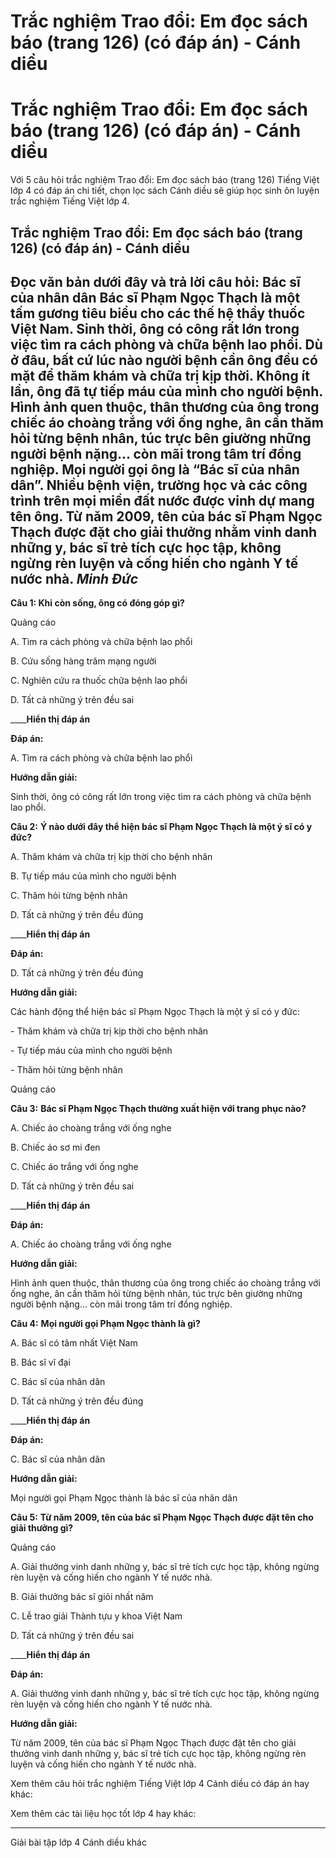 # Trắc nghiệm Trao đổi: Em đọc sách báo (trang 126) (có đáp án) - Cánh diều

# Trắc nghiệm Trao đổi: Em đọc sách báo (trang 126) (có đáp án) - Cánh diều

Với 5 câu hỏi trắc nghiệm Trao đổi: Em đọc sách báo (trang 126) Tiếng Việt lớp 4 có đáp án chi tiết, chọn lọc sách Cánh diều sẽ giúp học sinh ôn luyện trắc nghiệm Tiếng Việt lớp 4.

## Trắc nghiệm Trao đổi: Em đọc sách báo (trang 126) (có đáp án) - Cánh diều

**Đọc văn bản dưới đây và trả lời câu hỏi:** **Bác sĩ của nhân dân** Bác sĩ Phạm Ngọc Thạch là một tấm gương tiêu biểu cho các thế hệ thầy thuốc Việt Nam. Sinh thời, ông có công rất lớn trong việc tìm ra cách phòng và chữa bệnh lao phổi. Dù ở đâu, bất cứ lúc nào người bệnh cần ông đều có mặt để thăm khám và chữa trị kịp thời. Không ít lần, ông đã tự tiếp máu của mình cho người bệnh. Hình ảnh quen thuộc, thân thương của ông trong chiếc áo choàng trắng với ống nghe, ân cần thăm hỏi từng bệnh nhân, túc trực bên giường những người bệnh nặng... còn mãi trong tâm trí đồng nghiệp. Mọi người gọi ông là “Bác sĩ của nhân dân”. Nhiều bệnh viện, trường học và các công trình trên mọi miền đất nước được vinh dự mang tên ông. Từ năm 2009, tên của bác sĩ Phạm Ngọc Thạch được đặt cho giải thưởng nhằm vinh danh những y, bác sĩ trẻ tích cực học tập, không ngừng rèn luyện và cống hiến cho ngành Y tế nước nhà. _Minh Đức_  
---  
  
**Câu 1: Khi còn sống, ông có đóng góp gì?**

Quảng cáo

A. Tìm ra cách phòng và chữa bệnh lao phổi

B. Cứu sống hàng trăm mạng người

C. Nghiên cứu ra thuốc chữa bệnh lao phổi

D. Tất cả những ý trên đều sai 

____**Hiển thị đáp án**

**Đáp án:**

A. Tìm ra cách phòng và chữa bệnh lao phổi

**Hướng dẫn giải:**

Sinh thời, ông có công rất lớn trong việc tìm ra cách phòng và chữa bệnh lao phổi.

**Câu 2:** **Ý nào dưới đây thể hiện bác sĩ Phạm Ngọc Thạch là một ý sĩ có y đức?**

A. Thăm khám và chữa trị kịp thời cho bệnh nhân

B. Tự tiếp máu của mình cho người bệnh

C. Thăm hỏi từng bệnh nhân

D. Tất cả những ý trên đều đúng 

____**Hiển thị đáp án**

**Đáp án:**

D. Tất cả những ý trên đều đúng 

**Hướng dẫn giải:**

Các hành động thể hiện bác sĩ Phạm Ngọc Thạch là một ý sĩ có y đức:

\- Thăm khám và chữa trị kịp thời cho bệnh nhân

\- Tự tiếp máu của mình cho người bệnh

\- Thăm hỏi từng bệnh nhân

Quảng cáo

**Câu 3:** **Bác sĩ Phạm Ngọc Thạch thường xuất hiện với trang phục nào?**

A. Chiếc áo choàng trắng với ống nghe

B. Chiếc áo sơ mi đen 

C. Chiếc áo trắng với ống nghe

D. Tất cả những ý trên đều sai 

____**Hiển thị đáp án**

**Đáp án:**

A. Chiếc áo choàng trắng với ống nghe

**Hướng dẫn giải:**

Hình ảnh quen thuộc, thân thương của ông trong chiếc áo choàng trắng với ống nghe, ân cần thăm hỏi từng bệnh nhân, túc trực bên giường những người bệnh nặng... còn mãi trong tâm trí đồng nghiệp.

**Câu 4:** **Mọi người gọi Phạm Ngọc thành là gì?**

A. Bác sĩ có tâm nhất Việt Nam

B. Bác sĩ vĩ đại

C. Bác sĩ của nhân dân

D. Tất cả những ý trên đều đúng 

____**Hiển thị đáp án**

**Đáp án:**

C. Bác sĩ của nhân dân

**Hướng dẫn giải:**

Mọi người gọi Phạm Ngọc thành là bác sĩ của nhân dân

**Câu 5:** **Từ năm 2009, tên của bác sĩ Phạm Ngọc Thạch được đặt tên cho giải thưởng gì?**

Quảng cáo

A. Giải thưởng vinh danh những y, bác sĩ trẻ tích cực học tập, không ngừng rèn luyện và cống hiến cho ngành Y tế nước nhà.

B. Giải thưởng bác sĩ giỏi nhất năm 

C. Lễ trao giải Thành tựu y khoa Việt Nam

D. Tất cả những ý trên đều sai 

____**Hiển thị đáp án**

**Đáp án:**

A. Giải thưởng vinh danh những y, bác sĩ trẻ tích cực học tập, không ngừng rèn luyện và cống hiến cho ngành Y tế nước nhà.

**Hướng dẫn giải:**

Từ năm 2009, tên của bác sĩ Phạm Ngọc Thạch được đặt tên cho giải thưởng vinh danh những y, bác sĩ trẻ tích cực học tập, không ngừng rèn luyện và cống hiến cho ngành Y tế nước nhà.

Xem thêm câu hỏi trắc nghiệm Tiếng Việt lớp 4 Cánh diều có đáp án hay khác:

Xem thêm các tài liệu học tốt lớp 4 hay khác:

* * *

Giải bài tập lớp 4 Cánh diều khác
